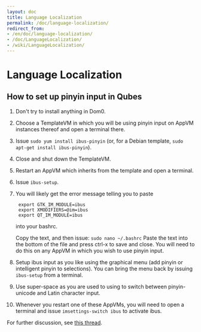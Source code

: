 ```yaml
---
layout: doc
title: Language Localization
permalink: /doc/language-localization/
redirect_from:
- /en/doc/language-localization/
- /doc/LanguageLocalization/
- /wiki/LanguageLocalization/
---
```


Language Localization
=====================

How to set up pinyin input in Qubes
-----------------------------------

1. Don't try to install anything in Dom0. 

2. Choose a TemplateVM in which you will be using pinyin input on AppVM
   instances thereof and open a terminal there.

3. Issue `sudo yum install ibus-pinyin` (or, for a Debian template,
   `sudo apt-get install ibus-pinyin`). 

4. Close and shut down the TemplateVM. 

5. Restart an AppVM which inherits from the template and open a terminal.
 
6. Issue `ibus-setup`.

7. You will likely get the error message telling you to paste

        export GTK_IM_MODULE=ibus
        export XMODIFIERS=@im=ibus
        export QT_IM_MODULE=ibus

   into your bashrc. 

   Copy the text, and then issue: `sudo nano ~/.bashrc`
   Paste the text into the bottom of the file and press ctrl-x to save and
   close. 
   You will need to do this on any AppVM in which you wish to use pinyin input.

8. Setup ibus input as you like using the graphical menu (add pinyin or
   intelligent pinyin to selections). You can bring the menu back by issuing
   `ibus-setup` from a terminal. 

9. Use super-space as you are used to using to switch between pinyin-unicode and
   Latin character input.

10. Whenever you restart one of these AppVMs, you will need to open a terminal
    and issue `imsettings-switch ibus` to activate ibus. 

For further discussion, see [this thread](https://groups.google.com/forum/#!searchin/qubes-users/languge/qubes-users/VcNPlhdgVQM/iF9PqSzayacJ).

